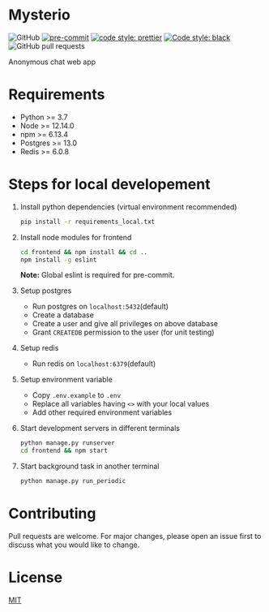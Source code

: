 
# Mysterio

![GitHub](https://img.shields.io/github/license/ravisumit33/Mysterio?color=dark%20green)
[![pre-commit](https://img.shields.io/badge/pre--commit-enabled-brightgreen?logo=pre-commit&logoColor=white)](https://github.com/pre-commit/pre-commit)
[![code style: prettier](https://img.shields.io/badge/code_style-prettier-ff69b4.svg?style=flat-square)](https://github.com/prettier/prettier)
[![Code style: black](https://img.shields.io/badge/code%20style-black-000000.svg)](https://github.com/psf/black)
![GitHub pull requests](https://img.shields.io/github/issues-pr/ravisumit33/Mysterio)

[comment]: <> (Add Dependency badge after merging code from dev to master)

Anonymous chat web app

# Requirements

- Python >= 3.7
- Node >= 12.14.0
- npm >= 6.13.4
- Postgres >= 13.0
- Redis >= 6.0.8

# Steps for local developement

1. Install python dependencies (virtual environment recommended)

    ```sh
    pip install -r requirements_local.txt
    ```

2. Install node modules for frontend

    ```sh
    cd frontend && npm install && cd ..
    npm install -g eslint
    ```

    **Note:** Global eslint is required for pre-commit.

3. Setup postgres
    - Run postgres on `localhost:5432`(default)
    - Create a database
    - Create a user and give all privileges on above database
    - Grant `CREATEDB` permission to the user (for unit testing)

4. Setup redis
    - Run redis on `localhost:6379`(default)

5. Setup environment variable
    - Copy `.env.example` to `.env`
    - Replace all variables having `<>` with your local values
    - Add other required environment variables

6. Start development servers in different terminals

    ```sh
    python manage.py runserver
    cd frontend && npm start
    ```

7. Start background task in another terminal

    ```sh
    python manage.py run_periodic
    ```

# Contributing

Pull requests are welcome.
For major changes, please open an issue first to discuss what you would like to change.

# License

[MIT](https://choosealicense.com/licenses/mit/)
